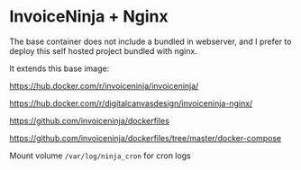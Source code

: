 # InvoiceNinja + Nginx

The base container does not include a bundled in webserver, and I prefer to deploy this self hosted project bundled with nginx.

It extends this base image:

https://hub.docker.com/r/invoiceninja/invoiceninja/

https://hub.docker.com/r/digitalcanvasdesign/invoiceninja-nginx/

https://github.com/invoiceninja/dockerfiles

https://github.com/invoiceninja/dockerfiles/tree/master/docker-compose

Mount volume `/var/log/ninja_cron` for cron logs
